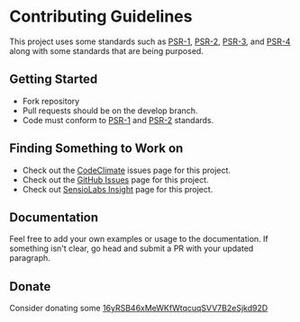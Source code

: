 Contributing Guidelines
=======================

This project uses some standards such as [PSR-1], [PSR-2], [PSR-3], and [PSR-4]
along with some standards that are being purposed.

## Getting Started

* Fork repository
* Pull requests should be on the develop branch.
* Code must conform to [PSR-1] and [PSR-2] standards.

## Finding Something to Work on

- Check out the [CodeClimate] issues page for this project.
- Check out the [GitHub Issues] page for this project.
- Check out [SensioLabs Insight] page for this project.

## Documentation

Feel free to add your own examples or usage to the documentation. If something
isn't clear, go head and submit a PR with your updated paragraph.

## Donate

Consider donating some [16yRSB46xMeWKfWtqcuqSVV7B2eSjkd92D]


[PSR-1]: http://www.php-fig.org/psr/psr-1/
[PSR-2]: http://www.php-fig.org/psr/psr-2/
[PSR-3]: http://www.php-fig.org/psr/psr-3/
[PSR-4]: http://www.php-fig.org/psr/psr-4/
[CodeClimate]: https://codeclimate.com/github/Diadal/bitcoind-php/issues
[GitHub Issues]: https://github.com/diadal/bitcoind-php/issues
[SensioLabs Insight]: https://insight.sensiolabs.com/projects/c7af9182-f53b-4164-820d-46e7499252f3
[16yRSB46xMeWKfWtqcuqSVV7B2eSjkd92D]: bitcoin://16yRSB46xMeWKfWtqcuqSVV7B2eSjkd92D

